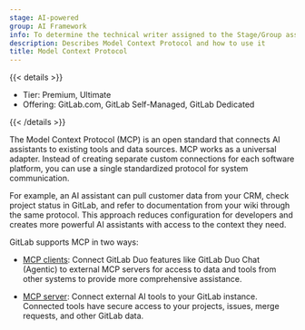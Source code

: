 ```yaml
---
stage: AI-powered
group: AI Framework
info: To determine the technical writer assigned to the Stage/Group associated with this page, see https://handbook.gitlab.com/handbook/product/ux/technical-writing/#assignments
description: Describes Model Context Protocol and how to use it
title: Model Context Protocol
---
```


{{< details >}}

- Tier: Premium, Ultimate
- Offering: GitLab.com, GitLab Self-Managed, GitLab Dedicated

{{< /details >}}

The Model Context Protocol (MCP) is an open standard that connects AI assistants to existing tools and data sources.
MCP works as a universal adapter. Instead of creating separate custom connections for each software platform,
you can use a single standardized protocol for system communication.

For example, an AI assistant can pull customer data from your CRM, check project status in GitLab,
and refer to documentation from your wiki through the same protocol. This approach
reduces configuration for developers and creates more powerful AI assistants with
access to the context they need.

GitLab supports MCP in two ways:

- [MCP clients](mcp_clients.md): Connect GitLab Duo features like GitLab Duo Chat (Agentic)
  to external MCP servers for access to data and tools from other systems to
  provide more comprehensive assistance.

- [MCP server](mcp_server.md): Connect external AI tools to your GitLab instance.
  Connected tools have secure access to your projects, issues, merge requests,
  and other GitLab data.
